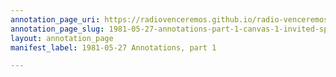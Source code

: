 ```yaml
---
annotation_page_uri: https://radiovenceremos.github.io/radio-venceremos-english-1/annotations/1981-05-27-annotations-part-1-canvas-1-invited-speaker.json
annotation_page_slug: 1981-05-27-annotations-part-1-canvas-1-invited-speaker
layout: annotation_page
manifest_label: 1981-05-27 Annotations, part 1

---
```

